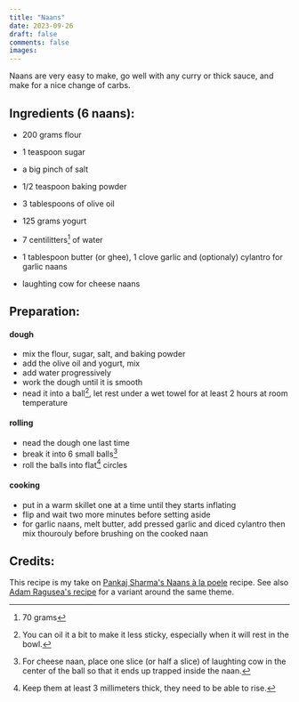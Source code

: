 ```yaml
---
title: "Naans"
date: 2023-09-26
draft: false
comments: false
images:
---
```


Naans are very easy to make, go well with any curry or thick sauce, and make for a nice change of carbs.

## Ingredients (6 naans):

* 200 grams flour
* 1 teaspoon sugar
* a big pinch of salt
* 1/2 teaspoon baking powder
* 3 tablespoons of olive oil
* 125 grams yogurt
* 7 centilitters[^grams] of water

* 1 tablespoon butter (or ghee), 1 clove garlic and (optionaly) cylantro for garlic naans
* laughting cow for cheese naans

[^grams]: 70 grams

## Preparation:

#### dough

* mix the flour, sugar, salt, and baking powder
* add the olive oil and yogurt, mix
* add water progressively
* work the dough until it is smooth
* nead it into a ball[^oil], let rest under a wet towel for at least 2 hours at room temperature

[^oil]: You can oil it a bit to make it less sticky, especially when it will rest in the bowl.

#### rolling

* nead the dough one last time
* break it into 6 small balls[^cheese]
* roll the balls into flat[^thick] circles

[^cheese]: For cheese naan, place one slice (or half a slice) of laughting cow in the center of the ball so that it ends up trapped inside the naan.

[^thick]: Keep them at least 3 millimeters thick, they need to be able to rise.

#### cooking

* put in a warm skillet one at a time until they starts inflating
* flip and wait two more minutes before setting aside
* for garlic naans, melt butter, add pressed garlic and diced cylantro then mix thourouly before brushing on the cooked naan

## Credits:

This recipe is my take on [Pankaj Sharma's Naans à la poele](https://www.pankaj-blog.com/2015/10/recette-indienne-les-nans-a-la-poele/) recipe.
See also [Adam Ragusea's recipe](https://youtu.be/zogvMiPpQrs) for a variant around the same theme.
